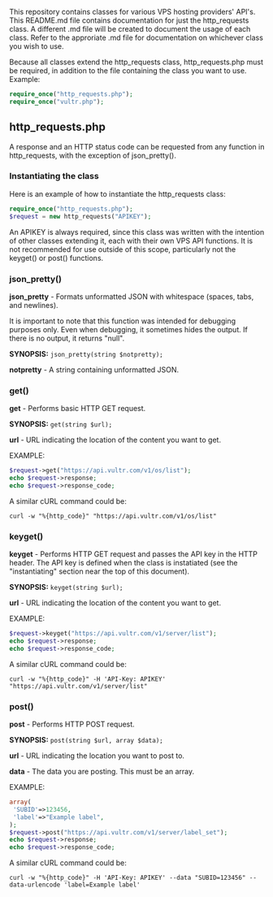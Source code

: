 This repository contains classes for various VPS hosting providers' API's. This README.md file contains documentation for just the http_requests class. A different .md file will be created to document the usage of each class. Refer to the approriate .md file for documentation on whichever class you wish to use.

Because all classes extend the http_requests class, http_requests.php must be required, in addition to the file containing the class you want to use. Example:

```php
require_once("http_requests.php");
require_once("vultr.php");
```

## http_requests.php

A response and an HTTP status code can be requested from any function in http_requests, with the exception of json_pretty().

### Instantiating the class

Here is an example of how to instantiate the http_requests class:

```php
require_once("http_requests.php");
$request = new http_requests("APIKEY");
```
An APIKEY is always required, since this class was written with the intention of other classes extending it, each with their own VPS API functions. It is not recommended for use outside of this scope, particularly not the keyget() or post() functions. 

### json_pretty()

**json_pretty** - Formats unformatted JSON with whitespace (spaces, tabs, and newlines).

It is important to note that this function was intended for debugging purposes only. Even when debugging, it sometimes hides the output. If there is no output, it returns "null".

**SYNOPSIS:** `json_pretty(string $notpretty);`

**notpretty** - A string containing unformatted JSON.

### get()

**get** - Performs basic HTTP GET request. 

**SYNOPSIS:** `get(string $url);`

**url** - URL indicating the location of the content you want to get.

EXAMPLE:

```php
$request->get("https://api.vultr.com/v1/os/list");
echo $request->response;
echo $request->response_code;
```

A similar cURL command could be:

```shell
curl -w "%{http_code}" "https://api.vultr.com/v1/os/list"
```

### keyget()

**keyget** - Performs HTTP GET request and passes the API key in the HTTP header. The API key is defined when the class is instatiated (see the "instantiating" section near the top of this document).

**SYNOPSIS:** `keyget(string $url);`

**url** - URL indicating the location of the content you want to get.

EXAMPLE:
```php
$request->keyget("https://api.vultr.com/v1/server/list");
echo $request->response;
echo $request->response_code;
```

A similar cURL command could be:

```shell
curl -w "%{http_code}" -H 'API-Key: APIKEY' "https://api.vultr.com/v1/server/list"
```

### post()

**post** - Performs HTTP POST request. 

**SYNOPSIS:** `post(string $url, array $data);`

**url** - URL indicating the location you want to post to.

**data** - The data you are posting. This must be an array.

EXAMPLE:
```php
array(
 'SUBID'=>123456,
 'label'=>"Example label",
);
$request->post("https://api.vultr.com/v1/server/label_set");
echo $request->response;
echo $request->response_code;
```

A similar cURL command could be:

```shell
curl -w "%{http_code}" -H 'API-Key: APIKEY' --data "SUBID=123456" --data-urlencode 'label=Example label'
```
